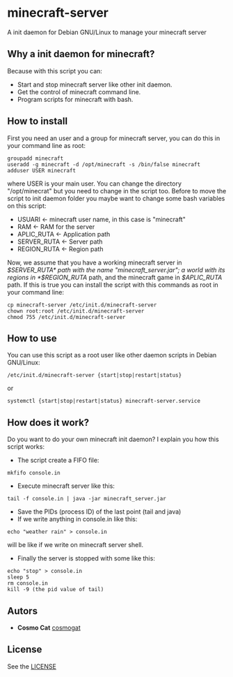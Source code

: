 # minecraft-server
A init daemon for Debian GNU/Linux to manage your minecraft server
## Why a init daemon for minecraft?
Because with this script you can:
* Start and stop minecraft server like other init daemon.
* Get the control of minecraft command line.
* Program scripts for minecraft with bash.
## How to install
First you need an user and a group for minecraft server, you can do this in your command line as root:
```
groupadd minecraft
useradd -g minecraft -d /opt/minecraft -s /bin/false minecraft
adduser USER minecraft
```
where USER is your main user. You can change the directory "/opt/minecrat" but you need to change in the script too. Before to move the script to init daemon folder you maybe want to change some bash variables on this script:
* USUARI <- minecraft user name, in this case is "minecraft"
* RAM <- RAM for the server
* APLIC_RUTA <- Application path
* SERVER_RUTA <- Server path
* REGION_RUTA <- Region path

Now, we assume that you have a working minecraft server in  *$SERVER_RUTA* path with the name "minecraft_server.jar"; a world with its regions in *$REGION_RUTA* path, and the minecraft game in *$APLIC_RUTA* path. If this is true you can install the script with this commands as root in your command line:
```
cp minecraft-server /etc/init.d/minecraft-server
chown root:root /etc/init.d/minecraft-server
chmod 755 /etc/init.d/minecraft-server

```
## How to use
You can use this script as a root user like other daemon scripts in Debian GNU/Linux:
```
/etc/init.d/minecraft-server {start|stop|restart|status}
```
or
```
systemctl {start|stop|restart|status} minecraft-server.service
```
## How does it work?
Do you want to do your own minecraft init daemon? I explain you how this script works:
* The script create a FIFO file:
```
mkfifo console.in
```
* Execute minecraft server like this:
```
tail -f console.in | java -jar minecraft_server.jar
```
* Save the PIDs (process ID) of the last point (tail and java)
* If we write anything in console.in like this:
```
echo "weather rain" > console.in
```
will be like if we write on minecraft server shell.
* Finally the server is stopped with some like this:
```
echo "stop" > console.in
sleep 5
rm console.in
kill -9 (the pid value of tail)
```
## Autors
* **Cosmo Cat**  [cosmogat](https://github.com/cosmogat)
## License
See the [LICENSE](LICENSE)
